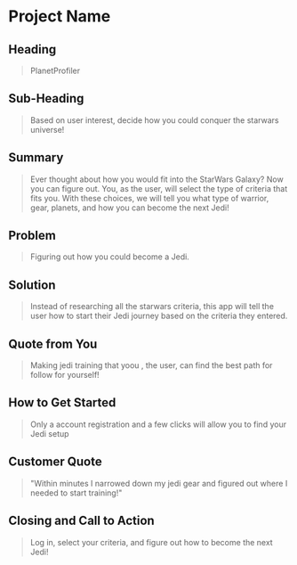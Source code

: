# Project Name #

<!-- 
> This material was originally posted [here](http://www.quora.com/What-is-Amazons-approach-to-product-development-and-product-management). It is reproduced here for posterities sake.

There is an approach called "working backwards" that is widely used at Amazon. They work backwards from the customer, rather than starting with an idea for a product and trying to bolt customers onto it. While working backwards can be applied to any specific product decision, using this approach is especially important when developing new products or features.

For new initiatives a product manager typically starts by writing an internal press release announcing the finished product. The target audience for the press release is the new/updated product's customers, which can be retail customers or internal users of a tool or technology. Internal press releases are centered around the customer problem, how current solutions (internal or external) fail, and how the new product will blow away existing solutions.

If the benefits listed don't sound very interesting or exciting to customers, then perhaps they're not (and shouldn't be built). Instead, the product manager should keep iterating on the press release until they've come up with benefits that actually sound like benefits. Iterating on a press release is a lot less expensive than iterating on the product itself (and quicker!).

If the press release is more than a page and a half, it is probably too long. Keep it simple. 3-4 sentences for most paragraphs. Cut out the fat. Don't make it into a spec. You can accompany the press release with a FAQ that answers all of the other business or execution questions so the press release can stay focused on what the customer gets. My rule of thumb is that if the press release is hard to write, then the product is probably going to suck. Keep working at it until the outline for each paragraph flows. 

Oh, and I also like to write press-releases in what I call "Oprah-speak" for mainstream consumer products. Imagine you're sitting on Oprah's couch and have just explained the product to her, and then you listen as she explains it to her audience. That's "Oprah-speak", not "Geek-speak".

Once the project moves into development, the press release can be used as a touchstone; a guiding light. The product team can ask themselves, "Are we building what is in the press release?" If they find they're spending time building things that aren't in the press release (overbuilding), they need to ask themselves why. This keeps product development focused on achieving the customer benefits and not building extraneous stuff that takes longer to build, takes resources to maintain, and doesn't provide real customer benefit (at least not enough to warrant inclusion in the press release).
 -->
 
## Heading ##
  > PlanetProfiler

## Sub-Heading ##
  > Based on user interest, decide how you could conquer the starwars universe!

## Summary ##
  > Ever thought about how you would fit into the StarWars Galaxy? Now you can figure out. You, as the user, will select the type of criteria that fits you. With these choices, we will tell you what type of warrior, gear, planets, and how you can become the next Jedi!

## Problem ##
  > Figuring out how you could become a Jedi. 

## Solution ##
  > Instead of researching all the starwars criteria, this app will tell the user how to start their Jedi journey based on the criteria they entered. 

## Quote from You ##
  > Making jedi training that yoou , the user, can find the best path for follow for yourself!

## How to Get Started ##
  > Only a account registration and a few clicks will allow you to find your Jedi setup

## Customer Quote ##
  > "Within minutes I narrowed down my jedi gear and figured out where I needed to start training!"

## Closing and Call to Action ##
  > Log in, select your criteria, and figure out how to become the next Jedi!